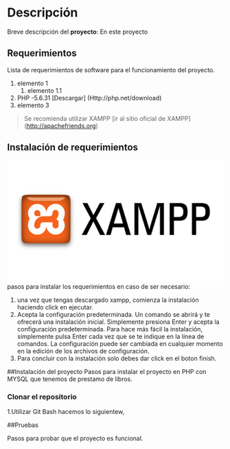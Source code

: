 # Descripción
 Breve descripción del **proyecto**:
 En este proyecto 

 ## Requerimientos 
 Lista de requerimientos de software para el funcionamiento del proyecto.

 1. elemento 1
    1. elemento 1.1
2. PHP -5.6.31 [Descargar] 
  (Http://php.net/download)
3. elemento 3
> Se recomienda utilizar XAMPP [ir al sitio oficial de XAMPP]
  (http://apachefriends.org)

## Instalación de requerimientos 
![xampp welcome](local/xampp.png)
pasos para instalar los requerimientos en caso de ser necesario:
1. una vez que tengas descargado xampp, comienza la instalación haciendo click en ejecutar.
2. Acepta la configuración predeterminada. Un comando se abrirá y te ofrecerá una instalación inicial. Simplemente presiona Enter y acepta la configuración predeterminada. Para hace más fácil la instalación, simplemente pulsa Enter cada vez que se te indique en la línea de comandos. La configuración puede ser cambiada en cualquier momento en la edición de los archivos de configuración. 
3. Para concluir con la instalación solo debes dar click en el boton finish.

##Instalación del proyecto 
 Pasos para instalar el proyecto en PHP con MYSQL que tenemos de prestamo de libros.
 ### Clonar el repositorio 
 1.Utilizar Git Bash hacemos lo siguientew,
 
 ##Pruebas
 
 Pasos para probar que el proyecto es funcional.
 